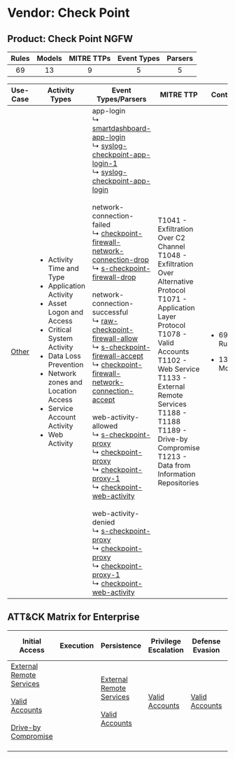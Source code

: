 Vendor: Check Point
===================
Product: Check Point NGFW
-------------------------
| Rules | Models | MITRE TTPs | Event Types | Parsers |
|:-----:|:------:|:----------:|:-----------:|:-------:|
|  69   |   13   |     9      |      5      |    5    |

|               Use-Case                | Activity Types                                                                                                                                                                                                                                                      | Event Types/Parsers                                                                                                                                                                                                                                                                                                                                                                                                                                                                                                                                                                                                                                                                                                                                                                                                                                                                                                                                                                                                                                                                                                                                                                                                                                                                                                                                                                                                                                                                                                                                                                                                               | MITRE TTP                                                                                                                                                                                                                                                                                                           | Content                                               |
|:-------------------------------------:| ------------------------------------------------------------------------------------------------------------------------------------------------------------------------------------------------------------------------------------------------------------------- | --------------------------------------------------------------------------------------------------------------------------------------------------------------------------------------------------------------------------------------------------------------------------------------------------------------------------------------------------------------------------------------------------------------------------------------------------------------------------------------------------------------------------------------------------------------------------------------------------------------------------------------------------------------------------------------------------------------------------------------------------------------------------------------------------------------------------------------------------------------------------------------------------------------------------------------------------------------------------------------------------------------------------------------------------------------------------------------------------------------------------------------------------------------------------------------------------------------------------------------------------------------------------------------------------------------------------------------------------------------------------------------------------------------------------------------------------------------------------------------------------------------------------------------------------------------------------------------------------------------------------------- | ------------------------------------------------------------------------------------------------------------------------------------------------------------------------------------------------------------------------------------------------------------------------------------------------------------------- | ----------------------------------------------------- |
| [Other](../UseCases/usecase_other.md) | <ul><li>Activity Time  and Type</li><li>Application Activity</li><li>Asset Logon and Access</li><li>Critical System Activity</li><li>Data Loss Prevention</li><li>Network zones and Location Access</li><li>Service Account Activity</li><li>Web Activity</li></ul> |  app-login<br> ↳ [smartdashboard-app-login](../Parsers/parserContent_smartdashboard-app-login.md)<br> ↳ [syslog-checkpoint-app-login-1](../Parsers/parserContent_syslog-checkpoint-app-login-1.md)<br> ↳ [syslog-checkpoint-app-login](../Parsers/parserContent_syslog-checkpoint-app-login.md)<br><br> network-connection-failed<br> ↳ [checkpoint-firewall-network-connection-drop](../Parsers/parserContent_checkpoint-firewall-network-connection-drop.md)<br> ↳ [s-checkpoint-firewall-drop](../Parsers/parserContent_s-checkpoint-firewall-drop.md)<br><br> network-connection-successful<br> ↳ [raw-checkpoint-firewall-allow](../Parsers/parserContent_raw-checkpoint-firewall-allow.md)<br> ↳ [s-checkpoint-firewall-accept](../Parsers/parserContent_s-checkpoint-firewall-accept.md)<br> ↳ [checkpoint-firewall-network-connection-accept](../Parsers/parserContent_checkpoint-firewall-network-connection-accept.md)<br><br> web-activity-allowed<br> ↳ [s-checkpoint-proxy](../Parsers/parserContent_s-checkpoint-proxy.md)<br> ↳ [checkpoint-proxy](../Parsers/parserContent_checkpoint-proxy.md)<br> ↳ [checkpoint-proxy-1](../Parsers/parserContent_checkpoint-proxy-1.md)<br> ↳ [checkpoint-web-activity](../Parsers/parserContent_checkpoint-web-activity.md)<br><br> web-activity-denied<br> ↳ [s-checkpoint-proxy](../Parsers/parserContent_s-checkpoint-proxy.md)<br> ↳ [checkpoint-proxy](../Parsers/parserContent_checkpoint-proxy.md)<br> ↳ [checkpoint-proxy-1](../Parsers/parserContent_checkpoint-proxy-1.md)<br> ↳ [checkpoint-web-activity](../Parsers/parserContent_checkpoint-web-activity.md)<br> | T1041 - Exfiltration Over C2 Channel<br>T1048 - Exfiltration Over Alternative Protocol<br>T1071 - Application Layer Protocol<br>T1078 - Valid Accounts<br>T1102 - Web Service<br>T1133 - External Remote Services<br>T1188 - T1188<br>T1189 - Drive-by Compromise<br>T1213 - Data from Information Repositories<br> | <ul><li>69 Rules</li></ul><ul><li>13 Models</li></ul> |

ATT&CK Matrix for Enterprise
----------------------------
| Initial Access                                                                                                                                                                                                           | Execution | Persistence                                                                                                                                      | Privilege Escalation                                                | Defense Evasion                                                     | Credential Access | Discovery | Lateral Movement | Collection                                                                              | Command and Control                                                                                                                             | Exfiltration                                                                                                                                                                 | Impact |
| ------------------------------------------------------------------------------------------------------------------------------------------------------------------------------------------------------------------------ | --------- | ------------------------------------------------------------------------------------------------------------------------------------------------ | ------------------------------------------------------------------- | ------------------------------------------------------------------- | ----------------- | --------- | ---------------- | --------------------------------------------------------------------------------------- | ----------------------------------------------------------------------------------------------------------------------------------------------- | ---------------------------------------------------------------------------------------------------------------------------------------------------------------------------- | ------ |
| [External Remote Services](https://attack.mitre.org/techniques/T1133)<br><br>[Valid Accounts](https://attack.mitre.org/techniques/T1078)<br><br>[Drive-by Compromise](https://attack.mitre.org/techniques/T1189)<br><br> |           | [External Remote Services](https://attack.mitre.org/techniques/T1133)<br><br>[Valid Accounts](https://attack.mitre.org/techniques/T1078)<br><br> | [Valid Accounts](https://attack.mitre.org/techniques/T1078)<br><br> | [Valid Accounts](https://attack.mitre.org/techniques/T1078)<br><br> |                   |           |                  | [Data from Information Repositories](https://attack.mitre.org/techniques/T1213)<br><br> | [Web Service](https://attack.mitre.org/techniques/T1102)<br><br>[Application Layer Protocol](https://attack.mitre.org/techniques/T1071)<br><br> | [Exfiltration Over Alternative Protocol](https://attack.mitre.org/techniques/T1048)<br><br>[Exfiltration Over C2 Channel](https://attack.mitre.org/techniques/T1041)<br><br> |        |